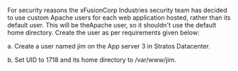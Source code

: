 For security reasons the xFusionCorp Industries security team has decided to use custom Apache users for each web application hosted, rather than its default user. This will be theApache user, so it shouldn't use the default home directory. Create the user as per requirements given below:


a. Create a user named jim on the App server 3 in Stratos Datacenter.

b. Set UID to 1718 and its home directory to /var/www/jim.